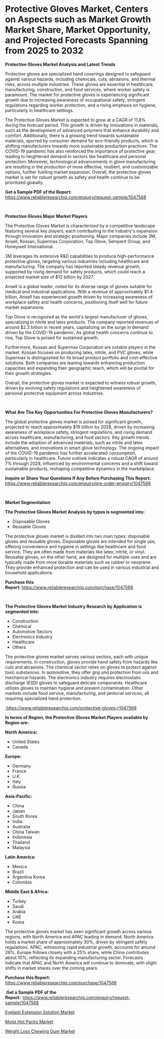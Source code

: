 <p><h1>Protective Gloves Market, Centers on Aspects such as Market Growth Market Share, Market Opportunity, and Projected Forecasts Spanning from 2025 to 2032</h1></p><p><strong>Protective Gloves Market Analysis and Latest Trends</strong></p>
<p><p>Protective gloves are specialized hand coverings designed to safeguard against various hazards, including chemicals, cuts, abrasions, and thermal risks, across multiple industries. These gloves are essential in healthcare, manufacturing, construction, and food services, where worker safety is paramount. The market for protective gloves is experiencing significant growth due to increasing awareness of occupational safety, stringent regulations regarding worker protection, and a rising emphasis on hygiene, particularly in healthcare settings.</p><p>The Protective Gloves Market is expected to grow at a CAGR of 11.8% during the forecast period. This growth is driven by innovations in materials, such as the development of advanced polymers that enhance durability and comfort. Additionally, there is a growing trend towards sustainable materials, spurred by consumer demand for eco-friendly products, which is shifting manufacturers towards more sustainable production practices. The COVID-19 pandemic has also reinforced the importance of protective gear, leading to heightened demand in sectors like healthcare and personal protection. Moreover, technological advancements in glove manufacturing are resulting in the production of more effective, resilient, and customizable options, further fuelling market expansion. Overall, the protective gloves market is set for robust growth as safety and health continue to be prioritized globally.</p></p>
<p><strong>Get a Sample PDF of the Report:&nbsp;</strong> <a href="https://www.reliableresearchiq.com/enquiry/request-sample/1047568?utm_campaign=1129&utm_medium=2&utm_source=Github&utm_content=ia&utm_term=08022025&utm_id=protective-gloves">https://www.reliableresearchiq.com/enquiry/request-sample/1047568</a></p>
<p>&nbsp;</p>
<p><strong>Protective Gloves Major Market Players</strong></p>
<p><p>The Protective Gloves Market is characterized by a competitive landscape featuring several key players, each contributing to the industry's expansion through innovation and strategic positioning. Major companies include 3M, Ansell, Kossan, Supermax Corporation, Top Glove, Semperit Group, and Honeywell International.</p><p>3M leverages its extensive R&D capabilities to produce high-performance protective gloves, targeting various industries including healthcare and manufacturing. The company has reported steady revenue growth, supported by rising demand for safety products, which could reach a projected market size of $12 billion by 2027.</p><p>Ansell is a global leader, noted for its diverse range of gloves suitable for medical and industrial applications. With a revenue of approximately $1.4 billion, Ansell has experienced growth driven by increasing awareness of workplace safety and health concerns, positioning itself well for future market expansions.</p><p>Top Glove is recognized as the world's largest manufacturer of gloves, specializing in nitrile and latex products. The company reported revenues of around $2.3 billion in recent years, capitalizing on the surge in demand driven by the COVID-19 pandemic. As global health concerns continue to rise, Top Glove is poised for sustained growth.</p><p>Furthermore, Kossan and Supermax Corporation are notable players in the market. Kossan focuses on producing latex, nitrile, and PVC gloves, while Supermax is distinguished for its broad product portfolio and cost-effective solutions. Both companies are leaning towards enhancing production capacities and expanding their geographic reach, which will be pivotal for their growth strategies.</p><p>Overall, the protective gloves market is expected to witness robust growth, driven by evolving safety regulations and heightened awareness of personal protective equipment across industries.</p></p>
<p>&nbsp;</p>
<p><strong>What Are The Key Opportunities For Protective Gloves Manufacturers?</strong></p>
<p><p>The global protective gloves market is poised for significant growth, projected to reach approximately $19 billion by 2028, driven by increasing awareness of workplace safety, stringent regulations, and rising demand across healthcare, manufacturing, and food sectors. Key growth trends include the adoption of advanced materials, such as nitrile and latex alternatives, and innovations in smart glove technology. The ongoing impact of the COVID-19 pandemic has further accelerated consumption, particularly in healthcare. Future outlook indicates a robust CAGR of around 7% through 2028, influenced by environmental concerns and a shift toward sustainable products, reshaping competitive dynamics in the marketplace.</p></p>
<p><strong>Inquire or Share Your Questions If Any Before Purchasing This Report:</strong> <a href="https://www.reliableresearchiq.com/enquiry/pre-order-enquiry/1047568?utm_campaign=1129&utm_medium=2&utm_source=Github&utm_content=ia&utm_term=08022025&utm_id=protective-gloves">https://www.reliableresearchiq.com/enquiry/pre-order-enquiry/1047568</a></p>
<p>&nbsp;</p>
<p><strong>Market Segmentation</strong></p>
<p><strong>The Protective Gloves Market Analysis by types is segmented into:</strong></p>
<p><ul><li>Disposable Gloves</li><li>Reusable Gloves</li></ul></p>
<p><p>The protective gloves market is divided into two main types: disposable gloves and reusable gloves. Disposable gloves are intended for single use, offering convenience and hygiene in settings like healthcare and food service. They are often made from materials like latex, nitrile, or vinyl. Reusable gloves, on the other hand, are designed for multiple uses and are typically made from more durable materials such as rubber or neoprene. They provide enhanced protection and can be used in various industrial and household applications.</p></p>
<p><strong>Purchase this Report:&nbsp;</strong><a href="https://www.reliableresearchiq.com/purchase/1047568?utm_campaign=1129&utm_medium=2&utm_source=Github&utm_content=ia&utm_term=08022025&utm_id=protective-gloves">https://www.reliableresearchiq.com/purchase/1047568</a></p>
<p>&nbsp;</p>
<p><strong>The Protective Gloves Market Industry Research by Application is segmented into:</strong></p>
<p><ul><li>Construction</li><li>Chemical</li><li>Automotive Sectors</li><li>Electronics Industry</li><li>Healthcare</li><li>Others</li></ul></p>
<p><p>The protective gloves market serves various sectors, each with unique requirements. In construction, gloves provide hand safety from hazards like cuts and abrasions. The chemical sector relies on gloves to protect against toxic substances. In automotive, they offer grip and protection from oils and mechanical hazards. The electronics industry requires electrostatic discharge (ESD) gloves to safeguard delicate components. Healthcare utilizes gloves to maintain hygiene and prevent contamination. Other markets include food service, manufacturing, and janitorial services, all requiring specialized hand protection.</p></p>
<p><a href="https://www.reliableresearchiq.com/protective-gloves-r1047568?utm_campaign=1129&utm_medium=2&utm_source=Github&utm_content=ia&utm_term=08022025&utm_id=protective-gloves">&nbsp;https://www.reliableresearchiq.com/protective-gloves-r1047568</a></p>
<p><strong>In terms of Region, the Protective Gloves Market Players available by Region are:</strong></p>
<p>
    <p> <strong> North America: </strong>
        <ul>
            <li>United States</li>
            <li>Canada</li>
        </ul>
        </p> 
    <p> <strong> Europe: </strong>
        <ul>
            <li>Germany</li>
            <li>France</li>
            <li>U.K.</li>
            <li>Italy</li>
            <li>Russia</li>
        </ul>
        </p> 
    <p> <strong> Asia-Pacific: </strong>
        <ul>
            <li>China</li>
            <li>Japan</li>
            <li>South Korea</li>
            <li>India</li>
            <li>Australia</li>
            <li>China Taiwan</li>
            <li>Indonesia</li>
            <li>Thailand</li>
            <li>Malaysia</li>
        </ul>
        </p> 
    <p> <strong> Latin America: </strong>
        <ul>
            <li>Mexico</li>
            <li>Brazil</li>
            <li>Argentina Korea</li>
            <li>Colombia</li>
        </ul>
        </p> 
    <p> <strong> Middle East & Africa: </strong>
        <ul>
            <li>Turkey</li>
            <li>Saudi</li>
            <li>Arabia</li>
            <li>UAE</li>
            <li>Korea</li>
        </ul>
    </p>
    </p>
<p><p>The protective gloves market has seen significant growth across various regions, with North America and APAC leading in demand. North America holds a market share of approximately 30%, driven by stringent safety regulations. APAC, witnessing rapid industrial growth, accounts for around 28%. Europe follows closely with a 25% share, while China contributes about 10%, reflecting its expanding manufacturing sector. Forecasts indicate that APAC and North America will continue to dominate, with slight shifts in market shares over the coming years.</p></p>
<p><strong>Purchase this Report: </strong><a href="https://www.reliableresearchiq.com/purchase/1047568?utm_campaign=1129&utm_medium=2&utm_source=Github&utm_content=ia&utm_term=08022025&utm_id=protective-gloves">https://www.reliableresearchiq.com/purchase/1047568</a></p>
<p>&nbsp;<strong>Get a Sample PDF of the Report:&nbsp;&nbsp;</strong><a href="https://www.reliableresearchiq.com/enquiry/request-sample/1047568?utm_campaign=1129&utm_medium=2&utm_source=Github&utm_content=ia&utm_term=08022025&utm_id=protective-gloves">https://www.reliableresearchiq.com/enquiry/request-sample/1047568</a></p>
<p><strong></strong></p>
<p><p><a href="https://github.com/poianaokkels/Market-Research-Report-List-1/blob/main/eyelash-extension-solution-market.md?utm_campaign=1129&utm_medium=2&utm_source=Github&utm_content=ia&utm_term=08022025&utm_id=protective-gloves">Eyelash Extension Solution Market</a></p><p><a href="https://github.com/alwisihomun/Market-Research-Report-List-1/blob/main/moist-hot-packs-market.md?utm_campaign=1129&utm_medium=2&utm_source=Github&utm_content=ia&utm_term=08022025&utm_id=protective-gloves">Moist Hot Packs Market</a></p><p><a href="https://github.com/qettipotja/Market-Research-Report-List-1/blob/main/weight-loss-chewing-gum-market.md?utm_campaign=1129&utm_medium=2&utm_source=Github&utm_content=ia&utm_term=08022025&utm_id=protective-gloves">Weight Loss Chewing Gum Market</a></p></p>